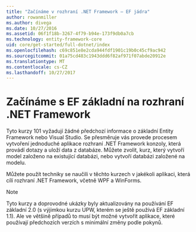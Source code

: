 ```yaml
---
title: "Začínáme v rozhraní .NET Framework – EF jádra"
author: rowanmiller
ms.author: divega
ms.date: 10/27/2016
ms.assetid: 06f1f18b-3267-4f79-b94e-173f9db0a7cb
ms.technology: entity-framework-core
uid: core/get-started/full-dotnet/index
ms.openlocfilehash: c69c851e8e2cda944fdf1901c19b0c45cf9ac942
ms.sourcegitcommit: 01a75cd483c1943ddd6f82af971f07abde20912e
ms.translationtype: MT
ms.contentlocale: cs-CZ
ms.lasthandoff: 10/27/2017
---
```

# <a name="getting-started-with-ef-core-on-net-framework"></a>Začínáme s EF základní na rozhraní .NET Framework

Tyto kurzy 101 vyžadují žádné předchozí informace o základní Entity Framework nebo Visual Studio. Se přesměruje vás provede procesem vytvoření jednoduché aplikace rozhraní .NET Framework konzoly, která provádí dotazy a uloží data z databáze. Můžete zvolit, kurz, který vytvoří model založeno na existující databázi, nebo vytvoří databázi založené na modelu.

Můžete použít techniky se naučili v těchto kurzech v jakékoli aplikaci, která cílí rozhraní .NET Framework, včetně WPF a WinForms.

> [!NOTE]  
> Tyto kurzy a doprovodné ukázky byly aktualizovány na používání EF základní 2.0 (s výjimkou kurzu UPW, kterém se ještě používá EF základní 1.1). Ale ve většině případů to musí být možné vytvořit aplikace, které používají předchozích verzích s minimální změny podle pokynů.

